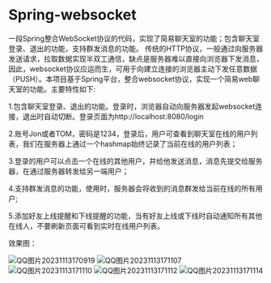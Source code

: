 # Spring-websocket
一段Spring整合WebSocket协议的代码，实现了简易聊天室的功能；包含聊天室登录、退出的功能，支持群发消息的功能。
传统的HTTP协议，一般通过向服务器发送请求，拉取数据实现半双工通信，缺点是服务器难以直接向浏览器下发消息，因此，websocket协议应运而生，可用于向建立连接的浏览器主动下发任意数据（PUSH）。本项目基于Spring平台，整合websocket协议，实现一个简易web聊天室的功能。主要特性如下:

1.包含聊天室登录、退出的功能。登录时，浏览器自动向服务器发起websocket连接，退出时自动切断。登录页面为http://localhost:8080/login

2.账号Jon或者TOM，密码是1234，登录后，用户可查看到聊天室在线的用户列表，我们在服务器上通过一个hashmap始终记录了当前在线的用户列表；

3.登录的用户可以点击一个在线的其他用户，并给他发送消息，消息先提交给服务器，在通过服务器转发给另一端用户；

4.支持群发消息的功能，使用时，服务器会将收到的消息群发给当前在线的所有用户;

5.添加好友上线提醒和下线提醒的功能，当有好友上线或下线时自动通知所有其他在线人，不要刷新页面可看到实时在线用户列表。

效果图：

![QQ图片20231113170919](https://github.com/Canon-fiala/boot-webSocket/assets/96220897/7232bc88-a35c-49ba-8921-211e5de7e6db)
![QQ图片20231113171107](https://github.com/Canon-fiala/boot-webSocket/assets/96220897/6e4e99b7-bac2-4afc-84ed-5b13382221c1)
![QQ图片20231113171110](https://github.com/Canon-fiala/boot-webSocket/assets/96220897/77da8159-634c-4f58-8574-5e21fea21058)
![QQ图片20231113171112](https://github.com/Canon-fiala/boot-webSocket/assets/96220897/4b4c581e-f180-463b-b3f1-e8f24cf1c094)
![QQ图片20231113171114](https://github.com/Canon-fiala/boot-webSocket/assets/96220897/65667c57-cfea-44fa-aedc-21658be03159)

